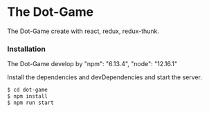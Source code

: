 # The Dot-Game


The Dot-Game create with react, redux, redux-thunk.

### Installation

The Dot-Game develop by
    "npm": "6.13.4",
    "node": "12.16.1"

Install the dependencies and devDependencies and start the server.

```sh
$ cd dot-game
$ npm install 
$ npm run start
```
